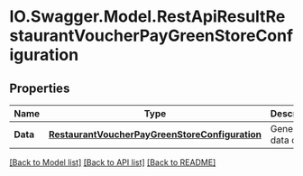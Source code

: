 # IO.Swagger.Model.RestApiResultRestaurantVoucherPayGreenStoreConfiguration
## Properties

Name | Type | Description | Notes
------------ | ------------- | ------------- | -------------
**Data** | [**RestaurantVoucherPayGreenStoreConfiguration**](RestaurantVoucherPayGreenStoreConfiguration.md) | Generic data object. | 

[[Back to Model list]](../README.md#documentation-for-models) [[Back to API list]](../README.md#documentation-for-api-endpoints) [[Back to README]](../README.md)

